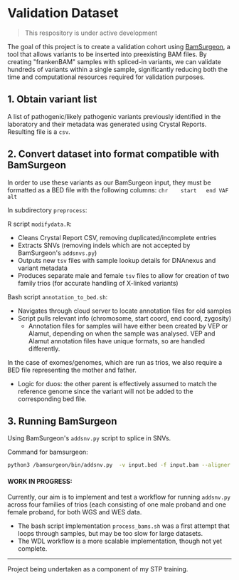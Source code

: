 # Validation Dataset

> This respository is under active development

The goal of this project is to create a validation cohort using [BamSurgeon](https://github.com/adamewing/bamsurgeon), a tool that allows variants to be inserted into preexisting BAM files. By creating "frankenBAM" samples with spliced-in variants, we can validate hundreds of variants within a single sample, significantly reducing both the time and computational resources required for validation purposes. 

## 1. Obtain variant list

A list of pathogenic/likely pathogenic variants previously identified in the laboratory and their metadata was generated using Crystal Reports. Resulting file is a `csv`.

## 2. Convert dataset into format compatible with BamSurgeon

In order to use these variants as our BamSurgeon input, they must be formatted as a BED file with the following columns: 
`chr    start   end VAF alt`

In subdirectory `preprocess`:

R script `modifydata.R`:
- Cleans Crystal Report CSV, removing duplicated/incomplete entries
- Extracts SNVs (removing indels which are not accepted by BamSurgeon's `addsnvs.py`)
- Outputs new `tsv` files with sample lookup details for DNAnexus and variant metadata
- Produces separate male and female `tsv` files to allow for creation of two family trios (for accurate handling of X-linked variants)

Bash script `annotation_to_bed.sh`:
- Navigates through cloud server to locate annotation files for old samples
- Script pulls relevant info (chromosome, start coord, end coord, zygosity)
    - Annotation files for samples will have either been created by VEP or Alamut, depending on when the sample was analysed. VEP and Alamut annotation files have unique formats, so are handled differently. 

In the case of exomes/genomes, which are run as trios, we also require a BED file representing the mother and father. 
- Logic for duos: the other parent is effectively assumed to match the reference genome since the variant will not be added to the corresponding bed file. 

## 3. Running BamSurgeon

Using BamSurgeon's `addsnv.py` script to splice in SNVs.

Command for bamsurgeon:
```bash
python3 /bamsurgeon/bin/addsnv.py  -v input.bed -f input.bam --aligner mem --picardjar /picard.jar -p 8 -o output.bam -r ref.fasta
```

#### WORK IN PROGRESS:
Currently, our aim is to implement and test a workflow for running `addsnv.py` across four families of trios (each consisting of one male proband and one female proband, for both WGS and WES data.
- The bash script implementation `process_bams.sh` was a first attempt that loops through samples, but may be too slow for large datasets. 
- The WDL workflow is a more scalable implementation, though not yet complete.

---

Project being undertaken as a component of my STP training. 
